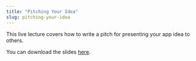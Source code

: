 ```yaml
---
title: "Pitching Your Idea"
slug: pitching-your-idea
---
```


This live lecture covers how to write a pitch for presenting your app idea to others.

You can download the slides [here](https://s3.amazonaws.com/mgwu-misc/SA2015/LectureSlides/PitchingYourIdea.pdf).
